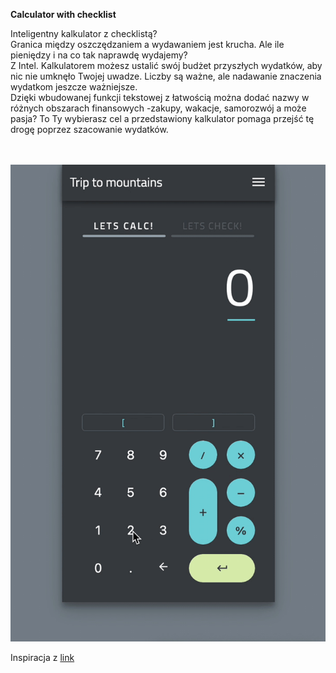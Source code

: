 <b>Calculator with checklist</b>

Inteligentny kalkulator z checklistą?</br>
Granica między oszczędzaniem a wydawaniem jest krucha. Ale ile pieniędzy i na co tak naprawdę wydajemy?</br>
Z Intel. Kalkulatorem możesz ustalić swój budżet przyszłych wydatków, aby nic nie umknęło Twojej uwadze. Liczby są ważne, ale nadawanie znaczenia wydatkom jeszcze ważniejsze.</br>
Dzięki wbudowanej funkcji tekstowej z łatwością można dodać nazwy w różnych obszarach finansowych -zakupy, wakacje, samorozwój a może pasja?
To Ty wybierasz cel a przedstawiony kalkulator pomaga przejść tę drogę poprzez szacowanie wydatków.
</br></br></br>

![Alt Text](./public/assets/preview.gif)

Inspiracja z <a href="https://dribbble.com/shots/6153949-Calculate-Check-Repeat">link</a>
